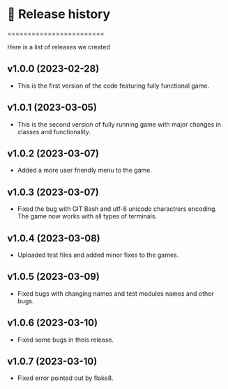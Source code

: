 # 📅 Release history
========================

Here is a list of releases we created



v1.0.0 (2023-02-28)
------------------------

* This is the first version of the code featuring fully functional game.



v1.0.1 (2023-03-05)
------------------------

* This is the second version of fully running game with major changes in classes and functionality.



v1.0.2 (2023-03-07)
------------------------

* Added a more user friendly menu to the game.



v1.0.3 (2023-03-07)
------------------------

* Fixed the bug with GIT Bash and utf-8 unicode charactrers encoding. The game now works with all types of terminals.



v1.0.4 (2023-03-08)
------------------------

* Uploaded test files and added minor fixes to the games.



v1.0.5 (2023-03-09)
------------------------

* Fixed bugs with changing names and test modules names and other bugs.



v1.0.6 (2023-03-10)
------------------------

* Fixed some bugs in theis release.



v1.0.7 (2023-03-10)
------------------------

* Fixed error pointed out by flake8.
